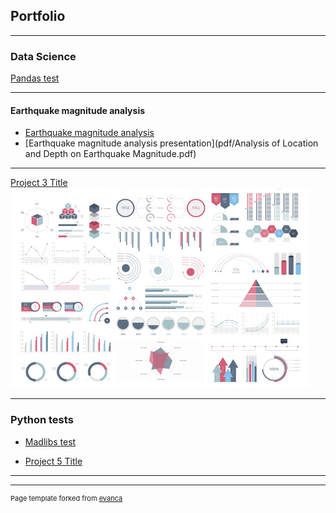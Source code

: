## Portfolio

---

### Data Science 

[Pandas test](/pandas.md)

---
#### Earthquake magnitude analysis

- [Earthquake magnitude analysis]()
- [Earthquake magnitude analysis presentation](pdf/Analysis of Location and Depth on Earthquake Magnitude.pdf)


---
[Project 3 Title](http://example.com/)
<img src="images/dummy_thumbnail.jpg?raw=true"/>

---

### Python tests

- [Madlibs test](/madlibs.md)

- [Project 5 Title](http://example.com/)

---




---
<p style="font-size:11px">Page template forked from <a href="https://github.com/evanca/quick-portfolio">evanca</a></p>
<!-- Remove above link if you don't want to attibute -->
